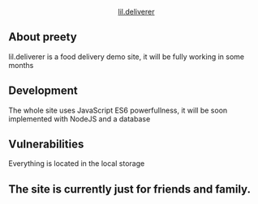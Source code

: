 <p align="center"><a href="https://laravel.com" target="_blank">lil.deliverer </a></p>


## About preety

lil.deliverer is a food delivery demo site,  it will be fully working in some months 

## Development

The whole site uses JavaScript ES6 powerfullness, it will be soon implemented with NodeJS and a database 

## Vulnerabilities

Everything is located in the local storage

## The site is currently just for friends and family.